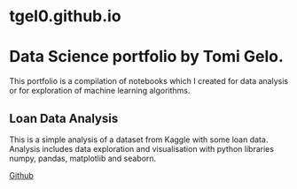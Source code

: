 # tgel0.github.io
# Data Science portfolio by Tomi Gelo.

This portfolio is a compilation of notebooks which I created for data analysis or for exploration of machine learning algorithms.

## Loan Data Analysis

This is a simple analysis of a dataset from Kaggle with some loan data. Analysis includes data exploration and visualisation with python libraries numpy, pandas, matplotlib and seaborn.

[Github](https://github.com/tgel0/tgel0.github.io/blob/master/LoanDataNotebook_Feb2018.ipynb)
